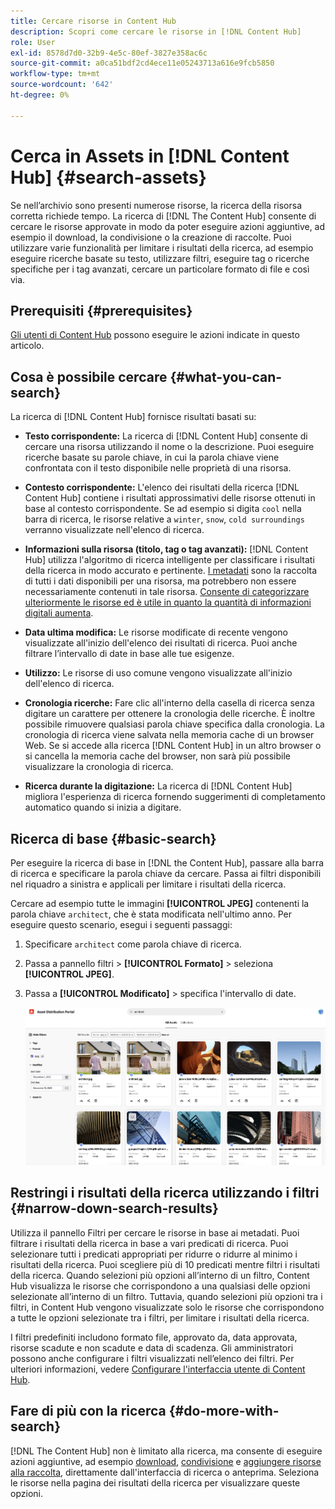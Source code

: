 ```yaml
---
title: Cercare risorse in Content Hub
description: Scopri come cercare le risorse in [!DNL Content Hub]
role: User
exl-id: 8578d7d0-32b9-4e5c-80ef-3827e358ac6c
source-git-commit: a0ca51bdf2cd4ece11e05243713a616e9fcb5850
workflow-type: tm+mt
source-wordcount: '642'
ht-degree: 0%

---
```


# Cerca in Assets in [!DNL Content Hub] {#search-assets}

Se nell’archivio sono presenti numerose risorse, la ricerca della risorsa corretta richiede tempo. La ricerca di [!DNL The Content Hub] consente di cercare le risorse approvate in modo da poter eseguire azioni aggiuntive, ad esempio il download, la condivisione o la creazione di raccolte. Puoi utilizzare varie funzionalità per limitare i risultati della ricerca, ad esempio eseguire ricerche basate su testo, utilizzare filtri, eseguire tag o ricerche specifiche per i tag avanzati, cercare un particolare formato di file e così via.

## Prerequisiti {#prerequisites}

[Gli utenti di Content Hub](deploy-content-hub.md#onboard-content-hub-users) possono eseguire le azioni indicate in questo articolo.

## Cosa è possibile cercare  {#what-you-can-search}

La ricerca di [!DNL Content Hub] fornisce risultati basati su:

* **Testo corrispondente:** La ricerca di [!DNL Content Hub] consente di cercare una risorsa utilizzando il nome o la descrizione. Puoi eseguire ricerche basate su parole chiave, in cui la parola chiave viene confrontata con il testo disponibile nelle proprietà di una risorsa.

* **Contesto corrispondente:** L&#39;elenco dei risultati della ricerca [!DNL Content Hub] contiene i risultati approssimativi delle risorse ottenuti in base al contesto corrispondente. Se ad esempio si digita `cool` nella barra di ricerca, le risorse relative a `winter`, `snow`, `cold surroundings` verranno visualizzate nell&#39;elenco di ricerca.

* **Informazioni sulla risorsa (titolo, tag o tag avanzati):** [!DNL Content Hub] utilizza l&#39;algoritmo di ricerca intelligente per classificare i risultati della ricerca in modo accurato e pertinente. [I metadati](#asset-properties.md) sono la raccolta di tutti i dati disponibili per una risorsa, ma potrebbero non essere necessariamente contenuti in tale risorsa. [Consente di categorizzare ulteriormente le risorse ed è utile in quanto la quantità di informazioni digitali aumenta](/help/assets/configure-content-hub-ui-options.md##configure-metadata-search-content-hub).

* **Data ultima modifica:** Le risorse modificate di recente vengono visualizzate all&#39;inizio dell&#39;elenco dei risultati di ricerca. Puoi anche filtrare l’intervallo di date in base alle tue esigenze.

* **Utilizzo:** Le risorse di uso comune vengono visualizzate all&#39;inizio dell&#39;elenco di ricerca.

* **Cronologia ricerche:** Fare clic all&#39;interno della casella di ricerca senza digitare un carattere per ottenere la cronologia delle ricerche. È inoltre possibile rimuovere qualsiasi parola chiave specifica dalla cronologia. La cronologia di ricerca viene salvata nella memoria cache di un browser Web. Se si accede alla ricerca [!DNL Content Hub] in un altro browser o si cancella la memoria cache del browser, non sarà più possibile visualizzare la cronologia di ricerca.

* **Ricerca durante la digitazione:** La ricerca di [!DNL Content Hub] migliora l&#39;esperienza di ricerca fornendo suggerimenti di completamento automatico quando si inizia a digitare.

## Ricerca di base {#basic-search}

Per eseguire la ricerca di base in [!DNL the Content Hub], passare alla barra di ricerca e specificare la parola chiave da cercare. Passa ai filtri disponibili nel riquadro a sinistra e applicali per limitare i risultati della ricerca.

Cercare ad esempio tutte le immagini **[!UICONTROL JPEG]** contenenti la parola chiave `architect`, che è stata modificata nell&#39;ultimo anno. Per eseguire questo scenario, esegui i seguenti passaggi:

1. Specificare `architect` come parola chiave di ricerca.

1. Passa a pannello filtri > **[!UICONTROL Formato]** > seleziona **[!UICONTROL JPEG]**.

1. Passa a **[!UICONTROL Modificato]** > specifica l&#39;intervallo di date.

   ![Ricerca di base](assets/basic-search.png)

## Restringi i risultati della ricerca utilizzando i filtri {#narrow-down-search-results}

Utilizza il pannello Filtri per cercare le risorse in base ai metadati. Puoi filtrare i risultati della ricerca in base a vari predicati di ricerca. Puoi selezionare tutti i predicati appropriati per ridurre o ridurre al minimo i risultati della ricerca. Puoi scegliere più di 10 predicati mentre filtri i risultati della ricerca. Quando selezioni più opzioni all’interno di un filtro, Content Hub visualizza le risorse che corrispondono a una qualsiasi delle opzioni selezionate all’interno di un filtro. Tuttavia, quando selezioni più opzioni tra i filtri, in Content Hub vengono visualizzate solo le risorse che corrispondono a tutte le opzioni selezionate tra i filtri, per limitare i risultati della ricerca.

I filtri predefiniti includono formato file, approvato da, data approvata, risorse scadute e non scadute e data di scadenza. Gli amministratori possono anche configurare i filtri visualizzati nell’elenco dei filtri. Per ulteriori informazioni, vedere [Configurare l&#39;interfaccia utente di Content Hub](configure-content-hub-ui-options.md#configure-filters-content-hub).

<!--

<table>
    <tbody>
     <tr>
      <th><strong>Search Predicate</strong></th>
      <th><strong>Description</strong></th>
      <th><strong>Properties</strong></th>
     </tr>
     <tr>
      <td> Campaigns </td>
      <td> Allows you to search using planned activity performed to take any particular action. For example, advertisement campaign run on Ferrari to know the understand the interests of people using number of clicks people perform.</td>
      <td>NA</td>
     </tr>
     <tr>
      <td> Channels </td>
      <td> Helps you to understand the path from where the asset is coming from. For example, web, social media, books, catalog, etc.</td>
      <td>NA</td>
     </tr>
     <tr>
      <td> Region </td>
      <td> Helps you to understand the location where the asset is created. For example, Japan, EMEA, Worldwide, etc.</td>
      <td>NA</td>
     </tr>
     <tr>
      <td> Keywords </td>
      <td> Keyword helps you search using terms or the words that you enter based on the topic. For example, images, low-resolution, etc.</td>
      <td>NA</td>
     </tr>
     <tr>
      <td> Timeframe </td>
      <td> Helps you search assets using timeline. For example, search by year 2024, Q3 2023, etc.</td>
      <td>NA</td>
     </tr>
     <tr>
      <td>File format</td>
      <td>Composition of an asset. The supported assets include image, document, video, printable media, and so on.</td>
      <td>
        <ul>
            <li>[!UICONTROL JPEG]</li> 
            <li>[!UICONTROL Quicktime]</li> 
            <li>[!UICONTROL PNG]</li> 
            <li>[!UICONTROL WebP]</li> 
            <li>[!UICONTROL MP4]</li> 
            <li>[!UICONTROL Plain]</li> 
            <li>[!UICONTROL PDF]</li>
            <li>[!UICONTROL SVG + XML]</li>
        </ul>
      </td>
     </tr>
     <tr>
      <td>Tags</td>
      <td>Tags help you categorize assets that can be browsed and searched more efficiently based on hierarchical taxonomies.</td>
      <td>
        <ul>
            <li>Field label</li>
            <li>Property name</li>
            <li>Path</li>
            <li>Description</li>
        </ul>
      </td>
     </tr>
     <!--<tr>
      <td>Subject</td>
      <td>Classification of assets based on their theme. For example, colorful, hiking, outdoors.</td>
      <td>NA</td>
     </tr>
          <tr>
      <td>Last modified</td>
      <td>Search assets based on their last modification. Specify the date range using the Start date and End date fields.</td>
      <td>
        <ul>
            <li>Range text (From)</li> 
            <li>Range text (To) </li>
        </ul>
      </td>
     </tr>    
     <!--<tr>
      <td>Asset ID</td>
      <td>Unique number that identifies the asset.</td>
      <td>NA</td>
     </tr>
     <tr>
      <td> Colors </td>
      <td> Helps you search assets using colors that are automatically identified in an asset using Adobe's Sensei AI capabilities.</td>
      <td>NA</td>
     </tr>  
    </tbody>
   </table>

-->

## Fare di più con la ricerca {#do-more-with-search}

[!DNL The Content Hub] non è limitato alla ricerca, ma consente di eseguire azioni aggiuntive, ad esempio [download](download-assets-content-hub.md), [condivisione](share-assets-content-hub.md) e [aggiungere risorse alla raccolta](collections-content-hub.md), direttamente dall&#39;interfaccia di ricerca o anteprima. Seleziona le risorse nella pagina dei risultati della ricerca per visualizzare queste opzioni.
